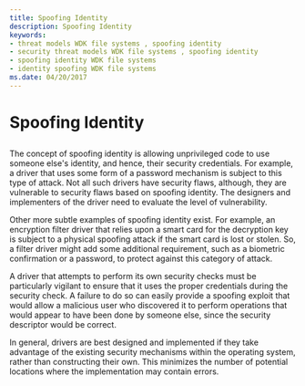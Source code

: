 ```yaml
---
title: Spoofing Identity
description: Spoofing Identity
keywords:
- threat models WDK file systems , spoofing identity
- security threat models WDK file systems , spoofing identity
- spoofing identity WDK file systems
- identity spoofing WDK file systems
ms.date: 04/20/2017
---
```


# Spoofing Identity


## <span id="ddk_spoofing_identity_if"></span><span id="DDK_SPOOFING_IDENTITY_IF"></span>


The concept of spoofing identity is allowing unprivileged code to use someone else's identity, and hence, their security credentials. For example, a driver that uses some form of a password mechanism is subject to this type of attack. Not all such drivers have security flaws, although, they are vulnerable to security flaws based on spoofing identity. The designers and implementers of the driver need to evaluate the level of vulnerability.

Other more subtle examples of spoofing identity exist. For example, an encryption filter driver that relies upon a smart card for the decryption key is subject to a physical spoofing attack if the smart card is lost or stolen. So, a filter driver might add some additional requirement, such as a biometric confirmation or a password, to protect against this category of attack.

A driver that attempts to perform its own security checks must be particularly vigilant to ensure that it uses the proper credentials during the security check. A failure to do so can easily provide a spoofing exploit that would allow a malicious user who discovered it to perform operations that would appear to have been done by someone else, since the security descriptor would be correct.

In general, drivers are best designed and implemented if they take advantage of the existing security mechanisms within the operating system, rather than constructing their own. This minimizes the number of potential locations where the implementation may contain errors.

 

 




